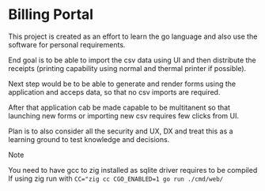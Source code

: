 # Billing Portal

This project is created as an effort to learn the go language and also use the
software for personal requirements.

End goal is to be able to import the csv data using UI and then distribute the
receipts (printing capability using normal and thermal printer if possible).

Next step would be to be able to generate and render forms using the application
and acceps data, so that no csv imports are required.

After that application cab be made capable to be multitanent so that launching
new forms or importing new csv requires few clicks from UI.

Plan is to also consider all the security and UX, DX and treat this as a 
learning ground to test knowledge and decisions.


> [!NOTE]
> You need to have gcc to zig installed as sqlite driver requires to be compiled
> If using zig run with `CC="zig cc CGO_ENABLED=1 go run ./cmd/web/`

